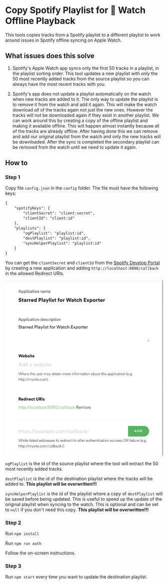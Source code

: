 # Copy Spotify Playlist for 🍎 Watch Offline Playback

This tools copies tracks from a Spotify playlist to a different playlist to work around issues in Spotify offline syncing on Apple Watch.

## What issues does this solve

1) Spotify's Apple Watch app syncs only the first 50 tracks in a playlist, in the playlist sorting order. This tool updates a new playlist with _only_ the 50 most recently added tracks from the source playlist so you can always have the most recent tracks with you.

2) Spotify's app does not update a playlist automatically on the watch when new tracks are added to it. The only way to update the playlist is to remove it from the watch and add it again. This will make the watch download _all_ of the tracks again not just the new ones. However the tracks will not be downloaded again if they exist in another playlist. 
We can work around this by creating a copy of the offline playlist and making it available offline. This will happen almost instantly because all of the tracks are already offline. After having done this we can remove and add our original playlist from the watch and only the new tracks will be downloaded. After the sync is completed the secondary playlist can be removed from the watch until we need to update it again.

## How to

### Step 1

Copy file `config.json` in the `config` folder. The file must have the following keys:  

```
{
    "spotifyKeys": {
        "clientSecret": "client:secret",
        "clientId": "client:id"
    },
    "playlists": {
        "ogPlaylist": "playlist:id",
        "destPlaylist": "playlist:id",
        "syncHelperPlaylist": "playlist:id"
    }
}
```

You can get the `clientSecret` and `clientId` from the [Spotify Develop Portal](https://developer.spotify.com/) by creating a new application and adding `http://localhost:8080/callback` in the allowed Redirect URIs.

![Image of Spotify Develop Portal's UI](/img/redirect_uris.png)

`ogPlaylist` is the id of the source playlist where the tool will extract the 50 most recently added tracks.

`destPlaylist` is the id of the destination playlist where the tracks will be added to. **This playlist will be overwritten!!!**

`syncHelperPlaylist` is the id of the playlist where a copy of `destPlaylist` will be saved before being updated. This is useful to speed up the update of the original playlist when syncing to the watch. This is optional and can be set to `null` if you don't need this copy. **This playlist will be overwritten!!!**

### Step 2

Run `npm install`

Run `npm run auth`

Follow the on-screen instructions.

### Step 3

Run `npm start` every time you want to update the destination playlist.